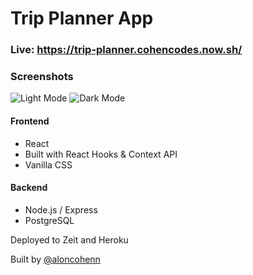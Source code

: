 # Trip Planner App

### Live: https://trip-planner.cohencodes.now.sh/

### Screenshots

![Light Mode](https://imgur.com/t8muUtb.png) ![Dark Mode](https://imgur.com/Hx6S11U.png)

#### Frontend

- React
- Built with React Hooks & Context API
- Vanilla CSS

#### Backend

- Node.js / Express
- PostgreSQL

Deployed to Zeit and Heroku

Built by [@aloncohenn](https://github.com/aloncohenn)
